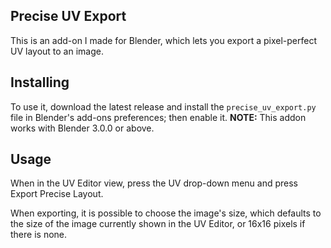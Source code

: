 ## Precise UV Export

This is an add-on I made for Blender, which lets you export a pixel-perfect UV layout to an image.

## Installing

To use it, download the latest release and install the `precise_uv_export.py` file in Blender's add-ons preferences; then enable it. **NOTE:** This addon works with Blender 3.0.0 or above.

## Usage

When in the UV Editor view, press the UV drop-down menu and press Export Precise Layout.

When exporting, it is possible to choose the image's size, which defaults to the size of the image currently shown in the UV Editor, or 16x16 pixels if there is none.